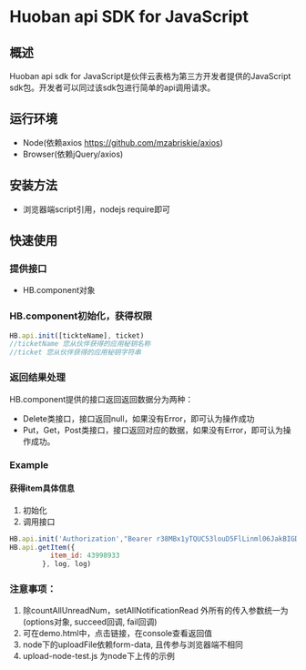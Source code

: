 # Huoban api SDK for JavaScript

## 概述

Huoban api sdk for JavaScript是伙伴云表格为第三方开发者提供的JavaScript sdk包。开发者可以同过该sdk包进行简单的api调用请求。


## 运行环境
- Node(依赖axios https://github.com/mzabriskie/axios)
- Browser(依赖jQuery/axios)

## 安装方法
- 浏览器端script引用，nodejs require即可

## 快速使用

### 提供接口
- HB.component对象


### HB.component初始化，获得权限
```js
HB.api.init([tickteName], ticket)
//ticketName 您从伙伴获得的应用秘钥名称
//ticket 您从伙伴获得的应用秘钥字符串
```

### 返回结果处理

HB.component提供的接口返回返回数据分为两种：

* Delete类接口，接口返回null，如果没有Error，即可认为操作成功
* Put，Get，Post类接口，接口返回对应的数据，如果没有Error，即可认为操作成功。

### Example
#### 获得item具体信息
1. 初始化
2. 调用接口
```js
HB.api.init('Authorization',"Bearer r38MBx1yTQUC53louD5FlLinml06JakBIGDJnpeY001")
HB.api.getItem({
          item_id: 43998933
        }, log, log)
```
### 注意事项：
1. 除countAllUnreadNum，setAllNotificationRead 外所有的传入参数统一为(options对象, succeed回调, fail回调)
2. 可在demo.html中，点击链接，在console查看返回值
3. node下的uploadFile依赖form-data, 且传参与浏览器端不相同
4. upload-node-test.js 为node下上传的示例
